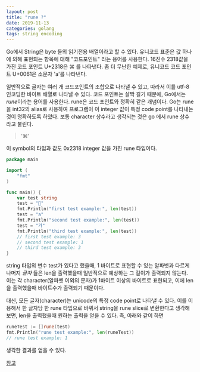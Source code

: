 ```yaml
---
layout: post
title: "rune ?"
date: 2019-11-13
categories: golang
tags: string encoding
---
```


Go에서 String은 byte 들의 읽기전용 배열이라고 할 수 있다. 유니코드 표준은 값 하나에 의해 표현되는 항목에 대해 "코드포인트" 라는 용어를 사용한다. 16진수 2318값을 가진 코드 포인트 U+2318은 ⌘ 를 나타낸다. 좀 더 무난한 예제로, 유니코드 코드 포인트 U+0061은 소문자 'a'를 나타낸다.

일반적으로 글자는 여러 개 코드포인트의 조합으로 나타낼 수 있고, 따라서 이를 utf-8 인코딩한 바이트 배열로 나타낼 수 있다. 코드 포인트는 살짝 길기 때문에, Go에서는 *rune*이라는 용어를 사용한다. rune은 코드 포인트와 정확히 같은 개념이다. Go는 rune을 int32의 alias로 사용하여 프로그램이 이 integer 값이 특정 code point를 나타내는것이 명확하도록 하였다. 보통 character 상수라고 생각되는 것은 go 에서 rune 상수라고 불린다. 

> '⌘'

이 symbol의 타입과 값도 0x2318 integer 값을 가진 rune 타입이다.

~~~go
package main

import (
	"fmt"
)

func main() {
	var test string
	test = ""
	fmt.Println("first test example:", len(test))
	test = "a"
	fmt.Println("second test example:", len(test))
	test = "가"
	fmt.Println("third test example:", len(test))
	// first test example: 3
	// second test example: 1
	// third test example: 3
}
~~~
string 타입의 변수 test가 있다고 했을때, 1 바이트로 표현할 수 있는 알파벳과 다르게 나머지 *글자* 들은 len을 출력했을때 
일반적으로 예상하는 그 길이가 출력되지 않는다. 이는 각 character(알파벳 이외의 문자)가 1바이트 이상의 바이트로 표현되고, 이에 len을 출력했을때 바이트수가 출력되기 때문이다.

대신, 모든 글자(character)는 unicode의 특정 code point로 나타낼 수 있다. 이를 이용해서 한 글자당 한 rune 타입으로 바꿔서 string을 rune slice로 변환한다고 생각해보면, len을 출력했을때 원하는 출력을 얻을 수 있다. 즉, 아래와 같이 하면

~~~go
runeTest := []rune(test)
fmt.Println("rune test example:", len(runeTest))
// rune test example: 1
~~~

생각한 결과를 얻을 수 있다.

[참고](joelonsoftware.com/2003/10/08/the-absolute-minimum-every-software-developer-absolutely-positively-must-know-about-unicode-and-character-sets-no-excuses/)

